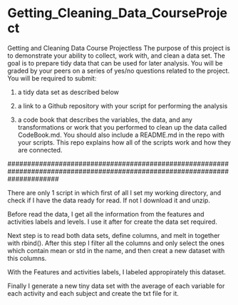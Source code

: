 # Getting_Cleaning_Data_CourseProject

Getting and Cleaning Data Course Projectless 
The purpose of this project is to demonstrate your ability to collect, work with, and clean a data set. The goal is to prepare tidy data that can be used for later analysis. You will be graded by your peers on a series of yes/no questions related to the project. You will be required to submit: 

1) a tidy data set as described below 

2) a link to a Github repository with your script for performing the analysis

3) a code book that describes the variables, the data, and any transformations or work that you performed to clean up the data called CodeBook.md. You should also include a README.md in the repo with your scripts. This repo explains how all of the scripts work and how they are connected.


#############################################################################################################################

There are only 1 script in which first of all I set my working directory, and check if I have the data ready for read. If not I download it and unzip.

Before read the data, I get all the information from the features and activities labels and levels. I use it after for create the data set required. 

Next step is to read both data sets, define columns, and melt in together with rbind(). After this step I filter all the columns and only select the ones which contain mean or std in the name, and then creat a new dataset with this columns.

With the Features and activities labels, I labeled appropirately this dataset.

Finally I generate a new tiny data set with the average of each variable for each activity and each subject and create the txt file for it.
